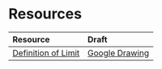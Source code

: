 # Resources
|Resource|Draft|
|:---|:---|
|[Definition of Limit](https://github.com/zoewong12/Physical-Sciences/blob/main/resources/Definition%20of%20Limit.png)|[Google Drawing](https://docs.google.com/drawings/d/1xttycE7W0VrPjKh-ZIeE9dpshJO4UlTLJ0I3RT5H1-I/edit)|
